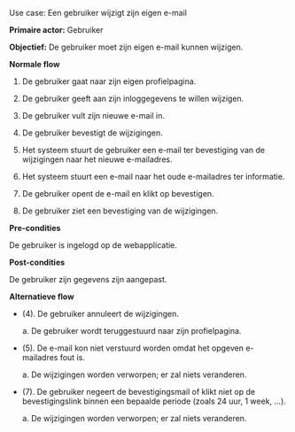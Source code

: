 Use case: Een gebruiker wijzigt zijn eigen e-mail

**Primaire actor:** Gebruiker

**Objectief:** De gebruiker moet zijn eigen e-mail kunnen wijzigen.

**Normale flow**

1.  De gebruiker gaat naar zijn eigen profielpagina.

2.  De gebruiker geeft aan zijn inloggegevens te willen wijzigen.

3.  De gebruiker vult zijn nieuwe e-mail in.

4.  De gebruiker bevestigt de wijzigingen.

5.  Het systeem stuurt de gebruiker een e-mail ter bevestiging van de
    wijzigingen naar het nieuwe e-mailadres.

6.  Het systeem stuurt een e-mail naar het oude e-mailadres ter informatie.

7.  De gebruiker opent de e-mail en klikt op bevestigen.

8.  De gebruiker ziet een bevestiging van de wijzigingen.

**Pre-condities**

De gebruiker is ingelogd op de webapplicatie.

**Post-condities**

De gebruiker zijn gegevens zijn aangepast.

**Alternatieve flow**

* (4). De gebruiker annuleert de wijzigingen.

  a. De gebruiker wordt teruggestuurd naar zijn profielpagina.

* (5). De e-mail kon niet verstuurd worden omdat het opgeven e-mailadres fout is.

  a. De wijzigingen worden verworpen; er zal niets veranderen.

* (7). De gebruiker negeert de bevestigingsmail of klikt niet op de
    bevestigingslink binnen een bepaalde periode (zoals 24 uur, 1 week, ...).

  a. De wijzigingen worden verworpen; er zal niets veranderen.
